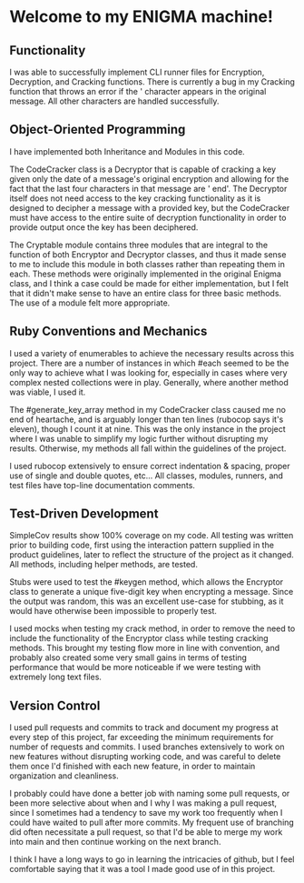 <h1>Welcome to my ENIGMA machine!</h1>

<h2>Functionality</h2>

I was able to successfully implement CLI runner files for Encryption, Decryption, and Cracking functions.
There is currently a bug in my Cracking function that throws an error if the ' character appears in the original message.
All other characters are handled successfully.

<h2>Object-Oriented Programming</h2>

I have implemented both Inheritance and Modules in this code.

The CodeCracker class is a Decryptor that is capable of cracking a key given only the date of a message's original encryption and allowing for the fact that the last four characters in that message are ' end'. The Decryptor itself does not need access to the key cracking functionality as it is designed to decipher a message with a provided key, but the CodeCracker must have access to the entire suite of decryption functionality in order to provide output once the key has been deciphered.

The Cryptable module contains three modules that are integral to the function of both Encryptor and Decryptor classes, and thus it made sense to me to include this module in both classes rather than repeating them in each. These methods were originally implemented in the original Enigma class, and I think a case could be made for either implementation, but I felt that it didn't make sense to have an entire class for three basic methods. The use of a module felt more appropriate.

<h2>Ruby Conventions and Mechanics</h2>

I used a variety of enumerables to achieve the necessary results across this project. There are a number of instances in which #each seemed to be the only way to achieve what I was looking for, especially in cases where very complex nested collections were in play. Generally, where another method was viable, I used it.

The #generate_key_array method in my CodeCracker class caused me no end of heartache, and is arguably longer than ten lines (rubocop says it's eleven), though I count it at nine. This was the only instance in the project where I was unable to simplify my logic further without disrupting my results. Otherwise, my methods all fall within the guidelines of the project.

I used rubocop extensively to ensure correct indentation & spacing, proper use of single and double quotes, etc... All classes, modules, runners, and test files have top-line documentation comments.

<h2>Test-Driven Development</h2>

SimpleCov results show 100% coverage on my code. All testing was written prior to building code, first using the interaction pattern supplied in the product guidelines, later to reflect the structure of the project as it changed. All methods, including helper methods, are tested.

Stubs were used to test the #keygen method, which allows the Encryptor class to generate a unique five-digit key when encrypting a message. Since the output was random, this was an excellent use-case for stubbing, as it would have otherwise been impossible to properly test.

I used mocks when testing my crack method, in order to remove the need to include the functionality of the Encryptor class while testing cracking methods. This brought my testing flow more in line with convention, and probably also created some very small gains in terms of testing performance that would be more noticeable if we were testing with extremely long text files.

<h2>Version Control</h2>

I used pull requests and commits to track and document my progress at every step of this project, far exceeding the minimum requirements for number of requests and commits. I used branches extensively to work on new features without disrupting working code, and was careful to delete them once I'd finished with each new feature, in order to maintain organization and cleanliness.

I probably could have done a better job with naming some pull requests, or been more selective about when and I why I was making a pull request, since I sometimes had a tendency to save my work too frequently when I could have waited to pull after more commits. My frequent use of branching did often necessitate a pull request, so that I'd be able to merge my work into main and then continue working on the next branch.

I think I have a long ways to go in learning the intricacies of github, but I feel comfortable saying that it was a tool I made good use of in this project.